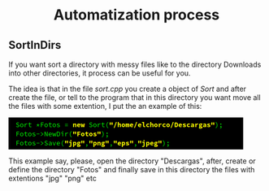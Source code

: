 <!doctype html>
<html lang="en">
  <head>
    <meta charset="UTF-8"/>
    <title>Automatizations</title>
  </head>
  <body>
    <div>
      <h1 align="center">Automatization process</h1>
      <h2>SortInDirs</h2>
      <p>If you want sort a directory with messy files like to the directory Downloads into other directories, it process can be useful for you.</p>
      <p>The idea is that in the file <em>sort.cpp</em> you create a object of <em>Sort</em> and after create the file, or tell to the program that in this directory you want move all the files with some extention, I put the an example of this:</p>
      <img alt="SortDirs" src="./Images/SortDirs" align="center"/>
      <p>This example say, please, open the directory "Descargas", after, create or define the directory "Fotos" and finally save in this directory the files with extentions "jpg" "png" etc</p>
    </div>
  </body>
</html>
